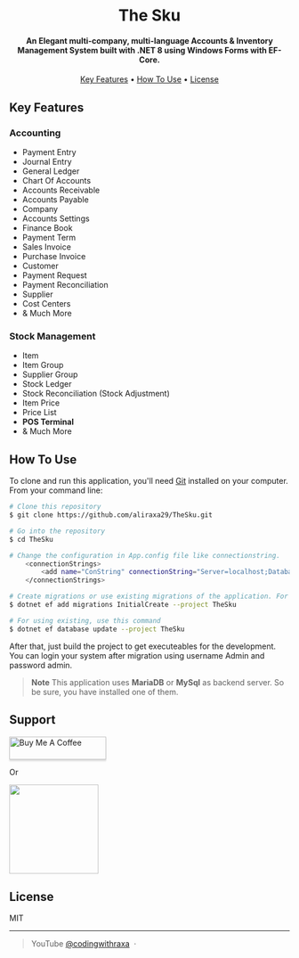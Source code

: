 <h1 align="center">
  The Sku
  <br>
</h1>

<h4 align="center">An Elegant multi-company, multi-language Accounts & Inventory Management System built with .NET 8 using Windows Forms with EF-Core.</h4>

<!-- <p align="center">
  <a href="https://badge.fury.io/js/electron-markdownify">
    <img src="https://badge.fury.io/js/electron-markdownify.svg"
         alt="Gitter">
  </a>
  <a href="https://gitter.im/amitmerchant1990/electron-markdownify"><img src="https://badges.gitter.im/amitmerchant1990/electron-markdownify.svg"></a>
  <a href="https://saythanks.io/to/bullredeyes@gmail.com">
      <img src="https://img.shields.io/badge/SayThanks.io-%E2%98%BC-1EAEDB.svg">
  </a>
  <a href="https://www.paypal.me/AmitMerchant">
    <img src="https://img.shields.io/badge/$-donate-ff69b4.svg?maxAge=2592000&amp;style=flat">
  </a>
</p> -->

<p align="center">
  <a href="#key-features">Key Features</a> •
  <a href="#how-to-use">How To Use</a> •
  <a href="#license">License</a>
</p>

## Key Features

### Accounting
  * Payment Entry
  * Journal Entry
  * General Ledger
  * Chart Of Accounts
  * Accounts Receivable
  * Accounts Payable
  * Company
  * Accounts Settings
  * Finance Book
  * Payment Term
  * Sales Invoice
  * Purchase Invoice
  * Customer
  * Payment Request
  * Payment Reconciliation
  * Supplier
  * Cost Centers
  * & Much More

### Stock Management
  * Item
  * Item Group
  * Supplier Group
  * Stock Ledger
  * Stock Reconciliation (Stock Adjustment)
  * Item Price
  * Price List
  * **POS Terminal**
  * & Much More

## How To Use

To clone and run this application, you'll need [Git](https://git-scm.com) installed on your computer. From your command line:

```bash
# Clone this repository
$ git clone https://github.com/aliraxa29/TheSku.git

# Go into the repository
$ cd TheSku

# Change the configuration in App.config file like connectionstring.
    <connectionStrings>
        <add name="ConString" connectionString="Server=localhost;Database=thesku;user=root;Password=aliraxa229;Port=3307;" />
    </connectionStrings>

# Create migrations or use existing migrations of the application. For creating, use this command
$ dotnet ef add migrations InitialCreate --project TheSku

# For using existing, use this command
$ dotnet ef database update --project TheSku
```

After that, just build the project to get executeables for the development. You can login your system after migration using username Admin and password admin.

> **Note**
> This application uses **MariaDB** or **MySql** as backend server. So be sure, you have installed one of them.

## Support

<a href="https://www.buymeacoffee.com/aliraxa29" target="_blank"><img src="https://www.buymeacoffee.com/assets/img/custom_images/purple_img.png" alt="Buy Me A Coffee" style="height: 41px !important;width: 174px !important;box-shadow: 0px 3px 2px 0px rgba(190, 190, 190, 0.5) !important;-webkit-box-shadow: 0px 3px 2px 0px rgba(190, 190, 190, 0.5) !important;" ></a>

<p>Or</p> 

<a href="https://patreon.com/aliraxa">
	<img src="https://c5.patreon.com/external/logo/become_a_patron_button@2x.png" width="160">
</a>

## License

MIT

---

> YouTube [@codingwithraxa](https://www.youtube.com/@codingwithraxa) &nbsp;&middot;&nbsp;


